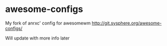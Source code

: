 awesome-configs
===============

My fork of anrxc' config for awesomewm http://git.sysphere.org/awesome-configs/

Will update with more info later

